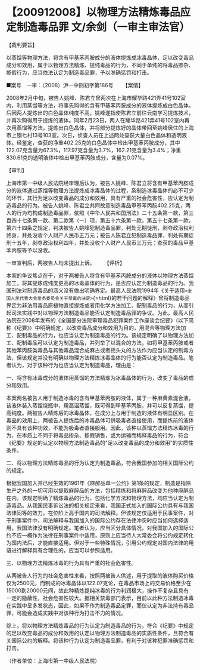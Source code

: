 # 【200912008】以物理方法精炼毒品应定制造毒品罪 文/余剑（一审主审法官）

【裁判要旨】

以蒸馏等物理方法，将含有甲基苯丙胺成分的液体提炼成冰毒晶体，足以改变毒品成分和效用，属于以物理方法精炼、提纯毒品的行为，不同于单纯的将毒品掺杂、掺假行为，应当依法认定为制造毒品罪，予以准确惩罚和打击。

■案号　一审：（2008）沪一中刑初字第186号 　　【案情】

2008年2月中旬，被告人姚峰、陈君立曾两次在上海市耀华路421弄41号102室内，利用蒸馏等方法，将事先购得的含有甲基苯丙胺成分的液体提炼成白色晶体。后因两人提炼出的白色晶体纯度不高，姚峰遂指使陈君立前往云南学习提炼技术，并再次购得用于提炼的液体。同年2月23日，两人在耀华路421弄41号102室内再次用蒸馏等方法，提炼出白色晶体，并将部分提炼好的晶体带回至姚峰居住的上海市上钢七村13号103室。次日，侦查人员在上述两处查获大量白色晶体和透明液体。经鉴定，查获的净重402.25克的白色晶体中检出甲基苯丙胺成分，其中122.07克含量为67.3%，117.97克含量为3.7%，162.21克含量为3.4%；净重830.61克的透明液体中检出甲基苯丙胺成分，含量为0.07%。

【审判】

上海市第一中级人民法院经审理后认为，被告人姚峰、陈君立将含有甲基苯丙胺成分的液体通过蒸馏等物理方法提炼成冰毒晶体的过程，系制造冰毒晶体的必不可少的环节，其行为足以改变毒品的成分和效用，具有严重的社会危害性，应认定为制造毒品的行为。被告人姚峰、陈君立共同故意制造毒品甲基苯丙胺402.25克，两人的行为均构成制造毒品罪，依照《中华人民共和国刑法》二十五条第一款，第三百四十七条第一款、第二款第（一）项，第五十六条第一款，第五十七条第一款，第六十四条之规定，判决被告人姚峰犯制造毒品罪，判处无期徒刑，剥夺政治权利终身，并处没收个人财产人民币五万元；被告人陈君立犯制造毒品罪，判处有期徒刑十五年，剥夺政治权利四年，并处没收个人财产人民币三万元；查获的毒品甲基苯丙胺等予以没收。

一审宣判后，两被告人均未提出上诉。 　　【评析】

本案的争议焦点在于，对于两被告人将含有甲基苯丙胺成分的液体以物理方法蒸馏加工，将其提炼成纯度更高的冰毒晶体的行为，是否应认定为制造毒品的行为。我国刑法对制造毒品的涵义没有做出明确界定。最高人民法院1994年《关于适用`<全国人民代表大会常务委员会关于禁毒的决定>`{=html}的若干问题的解释》曾将制造毒品界定为非法用毒品原植物直接提炼或者用化学方法加工、配制毒品的行为，从而引起司法实践中对以物理方法制造毒品能否认定制造毒品罪的争议。为此，最高人民法院在2008年发布的《全国部分法院审理毒品犯罪案件工作座谈会纪要》（以下简称《纪要》）中明确规定，以改变毒品成分和效用为目的，用混合等物理方法加工、配制毒品的行为，也应当认定为制造毒品的行为。该规定明确了以物理方法加工、配制毒品可以认定为制造毒品，并列举了以混合的方法，如将甲基苯丙胺或者其他苯丙胺类毒品与其他毒品混合成麻古或者摇头丸的方法作为应当认定的制毒方法，但该规定并没有明确以物理方法精炼冰毒晶体的行为能否认定为制造毒品。笔者认为，对于该种行为也应当认定为制造毒品，理由是：

一、将含有冰毒成分的液体用蒸馏的方法精炼为冰毒晶体的行为，改变了毒品的成分和效用。

本案两名被告人用于制造冰毒的含有甲基苯丙胺的液体，属于一种麻黄素混合液，该液体装入蒸馏烧瓶中，用高温蒸馏，既可得到甲基苯丙胺，并可以反复蒸馏，提高纯度。两被告人精炼后的冰毒晶体，在成分上与用于制造的液体有明显区别。在毒品的效用上，两被告人提炼后的冰毒晶体可供吸毒者直接使用，而提炼前的液体则不具有该种功效，不能为吸毒者直接服用。因此，该种以蒸馏方法精炼冰毒的行为，在本质上不同于将毒品掺杂、掺假销售，或为运输而稀释毒品的行为，符合《纪要》规定的认定以物理方法制造毒品的"足以改变毒品的成分和效用"的实质性条件。

二、将以物理方法精炼毒品的行为认定为制造毒品，符合我国参加的相关国际公约的规定。

根据我国加入并已经生效的1961年《麻醉品单一公约》第1条的规定，制造是指除生产之外的一切可用以提取麻醉品的方法，包括精炼和将麻醉品改变为他种麻醉品在内。该规定明确了精炼毒品的行为，包括化学方法和物理方法，均应当认定为制造毒品。从我国民事诉讼法的相关规定来看，我国正式加入的国际公约具有与我国法律同等的效力，在位阶上高于国内的司法解释。但该规定仅适用于民事案件，对于刑事案件中，司法解释与我国加入的国际公约存在法律冲突时应当如何选择适用，我国法律没有明确规定。笔者认为，应当区分具体情况，对我国加入的国际公约不应一概作为法律在刑事案件中适用，原则上应当待人大常委会将公约规定转化为国内法后，才能直接适用。但对于一些特殊情况，引用公约规定对国内法律的用语进行解释具有合理性的，应当可以参照适用。

三、以物理方法精炼冰毒的行为具有严重的社会危害性。

从两被告人行为的社会危害性来看，按照两被告人供述，用于提取的液体购买价格仅为2500元，而制成的冰毒晶体以122.07克论，在毒品市场上的交易价格至少在15000到20000元间，故此种精炼提纯冰毒的行为利润极大，操作不复杂且具有一定的隐蔽性，社会危害性较大。据相关禁毒部门表示，目前以此种方法制造冰毒在实践中呈多发状态，因此，如果不作为制造毒品定罪，而仅认定为非法持有毒品罪，可能会造成实践中对该种行为打击不力的情况。

综上，将以物理方法精炼毒品的行为认定为制造毒品的行为，符合《纪要》中规定的足以改变毒品的成分和效用的认定以物理方法制造毒品的实质性条件，且符合有关国际公约的解释。将该种行为认定为制造毒品罪，有利于对该种犯罪准确惩罚和打击。

（作者单位：上海市第一中级人民法院）
